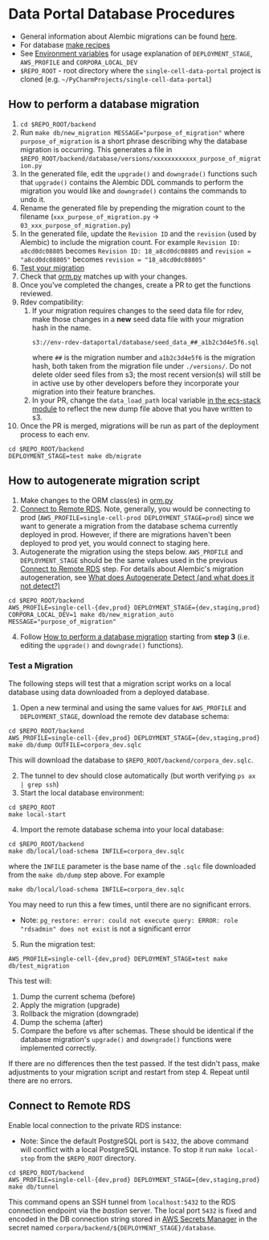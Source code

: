 # Data Portal Database Procedures

- General information about Alembic migrations can be found [here](https://alembic.sqlalchemy.org/en/latest/index.html).
- For database [make recipes](../Makefile)
- See [Environment variables](../../README.md#environment-variables) for
  usage explanation of `DEPLOYMENT_STAGE`, `AWS_PROFILE` and `CORPORA_LOCAL_DEV`
- `$REPO_ROOT` - root directory where the `single-cell-data-portal` project is cloned (e.g. `~/PyCharmProjects/single-cell-data-portal`)

## How to perform a database migration

1. `cd $REPO_ROOT/backend`
2. Run `make db/new_migration MESSAGE="purpose_of_migration"` where `purpose_of_migration` is a short phrase describing why the database migration is occurring.
   This generates a file in `$REPO_ROOT/backend/database/versions/xxxxxxxxxxxx_purpose_of_migration.py`
3. In the generated file, edit the `upgrade()` and `downgrade()` functions such that `upgrade()` contains the Alembic DDL commands to perform the migration you would like and `downgrade()` contains the commands to undo it.
4. Rename the generated file by prepending the migration count to the filename (`xxx_purpose_of_migration.py` -> `03_xxx_purpose_of_migration.py`)
5. In the generated file, update the `Revision ID` and the `revision` (used by Alembic) to include the migration count.
   For example `Revision ID: a8cd0dc08805` becomes `Revision ID: 18_a8cd0dc08805` and `revision = "a8cd0dc08805"` becomes `revision = "18_a8cd0dc08805"`
6. [Test your migration](#test-a-migration)
7. Check that [orm.py](../layers/persistence/orm.py) matches up with your changes.
8. Once you've completed the changes, create a PR to get the functions reviewed.
9. Rdev compatibility:
   1. If your migration requires changes to the seed data file for rdev, make those changes in a **new** seed data file with your migration hash in the name.
      ```
      s3://env-rdev-dataportal/database/seed_data_##_a1b2c3d4e5f6.sql
      ```
      where `##` is the migration number and `a1b2c3d4e5f6` is the migration hash, both taken from the migration file under `./versions/`. Do not delete older seed files from s3; the most recent version(s) will still be in active use by other developers before they incorporate your migration into their feature branches.
   2. In your PR, change the `data_load_path` local variable [in the ecs-stack module](../../.happy/terraform/modules/ecs-stack/main.tf) to reflect the new dump file above that you have written to s3.
10. Once the PR is merged, migrations will be run as part of the deployment process to each env.

```shell
cd $REPO_ROOT/backend
DEPLOYMENT_STAGE=test make db/migrate
```

## How to autogenerate migration script

1. Make changes to the ORM class(es) in [orm.py](../layers/persistence/orm.py)
2. [Connect to Remote RDS](#connect-to-remote-rds). Note, generally, you would be connecting to prod
   (`AWS_PROFILE=single-cell-prod DEPLOYMENT_STAGE=prod`) since we want to generate
   a migration from the database schema currently deployed in prod. However, if there are migrations haven't been
   deployed to prod yet, you would connect to staging here.
3. Autogenerate the migration using the steps below. `AWS_PROFILE` and `DEPLOYMENT_STAGE` should be the same values
   used in the previous [Connect to Remote RDS](#connect-to-remote-rds) step. For details about Alembic's migration autogeneration,
   see [What does Autogenerate Detect (and what does it not detect?)](https://alembic.sqlalchemy.org/en/latest/autogenerate.html#what-does-autogenerate-detect-and-what-does-it-not-detect)

```shell
cd $REPO_ROOT/backend
AWS_PROFILE=single-cell-{dev,prod} DEPLOYMENT_STAGE={dev,staging,prod} CORPORA_LOCAL_DEV=1 make db/new_migration_auto MESSAGE="purpose_of_migration"
```

4. Follow [How to perform a database migration](#how-to-perform-a-database-migration) starting from **step 3**
   (i.e. editing the `upgrade()` and `downgrade()` functions).

### Test a Migration

The following steps will test that a migration script works on a local database using data downloaded from a deployed database.

1. Open a new terminal and using the same values for `AWS_PROFILE` and `DEPLOYMENT_STAGE`, download the remote dev database schema:

```shell
cd $REPO_ROOT/backend
AWS_PROFILE=single-cell-{dev,prod} DEPLOYMENT_STAGE={dev,staging,prod} make db/dump OUTFILE=corpora_dev.sqlc
```

This will download the database to `$REPO_ROOT/backend/corpora_dev.sqlc`.

2. The tunnel to dev should close automatically (but worth verifying `ps ax | grep ssh`)
3. Start the local database environment:

```shell
cd $REPO_ROOT
make local-start
```

4. Import the remote database schema into your local database:

```shell
cd $REPO_ROOT/backend
make db/local/load-schema INFILE=corpora_dev.sqlc
```

where the `INFILE` parameter is the base name of the `.sqlc` file downloaded from the `make db/dump` step above. For example

```shell
make db/local/load-schema INFILE=corpora_dev.sqlc
```

You may need to run this a few times, until there are no significant errors.

- Note: `pg_restore: error: could not execute query: ERROR: role "rdsadmin" does not exist` is not a significant error

5. Run the migration test:

```shell
AWS_PROFILE=single-cell-{dev,prod} DEPLOYMENT_STAGE=test make db/test_migration
```

This test will:

1. Dump the current schema (before)
1. Apply the migration (upgrade)
1. Rollback the migration (downgrade)
1. Dump the schema (after)
1. Compare the before vs after schemas. These should be identical if the database migration's `upgrade()` and `downgrade()` functions were implemented correctly.

If there are no differences then the test passed. If the test didn't pass, make adjustments to your migration script and restart from step 4. Repeat until there are no errors.

## Connect to Remote RDS

Enable local connection to the private RDS instance:

- Note: Since the default PostgreSQL port is `5432`, the above command will conflict with a local PostgreSQL instance.
  To stop it run `make local-stop` from the `$REPO_ROOT` directory.

```shell
cd $REPO_ROOT/backend
AWS_PROFILE=single-cell-{dev,prod} DEPLOYMENT_STAGE={dev,staging,prod} make db/tunnel
```

This command opens an SSH tunnel from `localhost:5432` to the RDS connection endpoint via the _bastion_ server.
The local port `5432` is fixed and encoded in the DB connection string stored in
[AWS Secrets Manager](https://us-west-2.console.aws.amazon.com/secretsmanager/home?region=us-west-2#!/listSecrets/)
in the secret named `corpora/backend/${DEPLOYMENT_STAGE}/database`.
